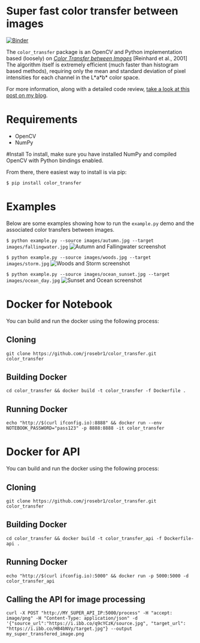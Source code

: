 Super fast color transfer between images
==============
[![Binder](https://mybinder.org/badge_logo.svg)](https://mybinder.org/v2/gh/jrosebr1/color_transfer.git/master)


The <code>color_transfer</code> package is an OpenCV and Python implementation based (loosely) on [*Color Transfer between Images*](http://www.thegooch.org/Publications/PDFs/ColorTransfer.pdf) [Reinhard et al., 2001] The algorithm itself is extremely efficient (much faster than histogram based methods), requiring only the mean and standard deviation of pixel intensities for each channel in the L\*a\*b\* color space.

For more information, along with a detailed code review, [take a look at this post on my blog](http://www.pyimagesearch.com/2014/06/30/super-fast-color-transfer-images/).

# Requirements
- OpenCV
- NumPy

#Install
To install, make sure you have installed NumPy and compiled OpenCV with Python bindings enabled.

From there, there easiest way to install is via pip:

<code>$ pip install color_transfer</code>

# Examples
Below are some examples showing how to run the <code>example.py</code> demo and the associated color transfers between images.

<code>$ python example.py --source images/autumn.jpg --target images/fallingwater.jpg</code>
![Autumn and Fallingwater screenshot](docs/images/autumn_fallingwater.png?raw=true)

<code>$ python example.py --source images/woods.jpg --target images/storm.jpg</code>
![Woods and Storm screenshot](docs/images/woods_storm.png?raw=true)

<code>$ python example.py --source images/ocean_sunset.jpg --target images/ocean_day.jpg</code>
![Sunset and Ocean screenshot](docs/images/sunset_ocean.png?raw=true)


# Docker for Notebook

You can build and run the docker using the following process:

## Cloning
```console
git clone https://github.com/jrosebr1/color_transfer.git color_transfer
```

## Building Docker
```console
cd color_transfer && docker build -t color_transfer -f Dockerfile .
```

## Running Docker
```console
echo "http://$(curl ifconfig.io):8888" && docker run --env NOTEBOOK_PASSWORD="pass123" -p 8888:8888 -it color_transfer
```

# Docker for API

You can build and run the docker using the following process:

## Cloning
```console
git clone https://github.com/jrosebr1/color_transfer.git color_transfer
```

## Building Docker
```console
cd color_transfer && docker build -t color_transfer_api -f Dockerfile-api .
```

## Running Docker
```console
echo "http://$(curl ifconfig.io):5000" && docker run -p 5000:5000 -d color_transfer_api
```

## Calling the API for image processing
```console
curl -X POST "http://MY_SUPER_API_IP:5000/process" -H "accept: image/png" -H "Content-Type: application/json" -d '{"source_url":"https://i.ibb.co/q9cYCzK/source.jpg", "target_url": "https://i.ibb.co/HB4bNVy/target.jpg"} --output my_super_transfered_image.png
```
